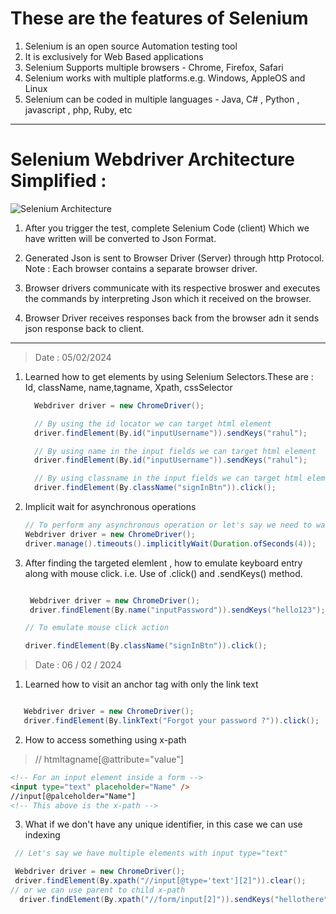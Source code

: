 # These are the features of Selenium

1. Selenium is an open source Automation testing tool
2. It is exclusively for Web Based applications
3. Selenium Supports multiple browsers -
   Chrome, Firefox, Safari
4. Selenium works with multiple platforms.e.g. Windows, AppleOS and Linux
5. Selenium can be coded in multiple languages -
   Java, C# , Python , javascript , php, Ruby, etc

---

# Selenium Webdriver Architecture Simplified :

![Selenium Architecture](https://github-production-user-asset-6210df.s3.amazonaws.com/76866991/301434838-30d21065-a89c-44e6-bdbd-f8448746b994.png?X-Amz-Algorithm=AWS4-HMAC-SHA256&X-Amz-Credential=AKIAVCODYLSA53PQK4ZA%2F20240201%2Fus-east-1%2Fs3%2Faws4_request&X-Amz-Date=20240201T082533Z&X-Amz-Expires=300&X-Amz-Signature=1a7cba99553896dffebd80fcfd4e471e85c4e8c26eb7a57e71926f153d640706&X-Amz-SignedHeaders=host&actor_id=76866991&key_id=0&repo_id=747507811)

1. After you trigger the test, complete Selenium Code (client) Which we have written will be converted to Json Format.

2. Generated Json is sent to Browser Driver (Server) through http Protocol. Note : Each browser contains a separate browser driver.

3. Browser drivers communicate with its respective broswer and executes the commands by interpreting Json which it received on the browser.

4. Browser Driver receives responses back from the browser adn it sends json response back to client.

---

> Date : 05/02/2024

1. Learned how to get elements by using Selenium Selectors.These are :
   Id, className, name,tagname, Xpath, cssSelector

   ```java
     Webdriver driver = new ChromeDriver();

     // By using the id locator we can target html element
     driver.findElement(By.id("inputUsername")).sendKeys("rahul");

     // By using name in the input fields we can target html element
     driver.findElement(By.id("inputUsername")).sendKeys("rahul");

     // By using classname in the input fields we can target html element
     driver.findElement(By.className("signInBtn")).click();

   ```

2. Implicit wait for asynchronous operations

   ```java
   // To perform any asynchronous operation or let's say we need to wait for some time , for something to happen, in this case
   Webdriver driver = new ChromeDriver();
   driver.manage().timeouts().implicitlyWait(Duration.ofSeconds(4));
   ```

3. After finding the targeted elemlent , how to emulate keyboard entry along with mouse click. i.e. Use of .click() and .sendKeys() method.

   ```java

    Webdriver driver = new ChromeDriver();
    driver.findElement(By.name("inputPassword")).sendKeys("hello123");

   // To emulate mouse click action

   driver.findElement(By.className("signInBtn")).click();

   ```

> Date : 06 / 02 / 2024

1. Learned how to visit an anchor tag with only the link text

```java

   Webdriver driver = new ChromeDriver();
   driver.findElement(By.linkText("Forgot your password ?")).click();

```

2. How to access something using x-path

> // htmltagname[@attribute="value"]

```html
<!-- For an input element inside a form -->
<input type="text" placeholder="Name" />
//input[@palceholder="Name"]
<!-- This above is the x-path -->
```

3. What if we don't have any unique identifier, in this case we can use indexing

```java
 // Let's say we have multiple elements with input type="text"

 Webdriver driver = new ChromeDriver();
 driver.findElement(By.xpath("//input[@type='text'][2]")).clear();
// or we can use parent to child x-path
  driver.findElement(By.xpath("//form/input[2]")).sendKeys("hellothere");

```
